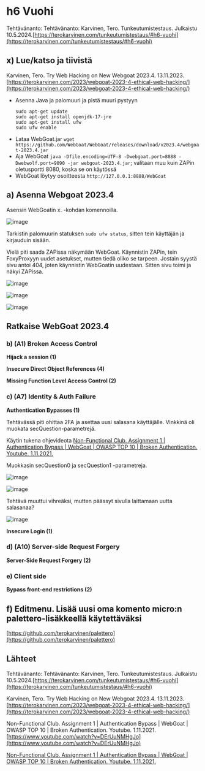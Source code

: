 # h6 Vuohi

Tehtävänanto: Tehtävänanto: Karvinen, Tero. Tunkeutumistestaus. Julkaistu 10.5.2024.[https://terokarvinen.com/tunkeutumistestaus/#h6-vuohi](https://terokarvinen.com/tunkeutumistestaus/#h6-vuohi)

## x) Lue/katso ja tiivistä

Karvinen, Tero. Try Web Hacking on New Webgoat 2023.4. 13.11.2023. [https://terokarvinen.com/2023/webgoat-2023-4-ethical-web-hacking/](https://terokarvinen.com/2023/webgoat-2023-4-ethical-web-hacking/)

- Asenna Java ja palomuuri ja pistä muuri pystyyn
  ```
  sudo apt-get update
  sudo apt-get install openjdk-17-jre
  sudo apt-get install ufw
  sudo ufw enable
  ```
- Lataa WebGoat.jar `wget https://github.com/WebGoat/WebGoat/releases/download/v2023.4/webgoat-2023.4.jar`
- Aja WebGoat `java -Dfile.encoding=UTF-8 -Dwebgoat.port=8888 -Dwebwolf.port=9090 -jar webgoat-2023.4.jar`; valitaan muu kuin ZAPin oletusportti 8080, koska se on käytössä
- WebGoat löytyy osoitteesta `http://127.0.0.1:8888/WebGoat`

## a) Asenna Webgoat 2023.4

Asensin WebGoatin x. -kohdan komennoilla.

![image](https://github.com/user-attachments/assets/14831161-2027-49f1-93f1-fa48a8e94bfd)

Tarkistin palomuurin statuksen `sudo ufw status`, sitten tein käyttäjän ja kirjauduin sisään.

Vielä piti saada ZAPissa näkymään WebGoat. Käynnistin ZAPin, tein FoxyProxyyn uudet asetukset, mutten tiedä oliko se tarpeen. Jostain syystä sivu antoi 404, joten käynnistin WebGoatin uudestaan. Sitten sivu toimi ja näkyi ZAPissa.

![image](https://github.com/user-attachments/assets/8dc6011c-deb0-4ba1-87f3-41cb5d6e3d2f)

![image](https://github.com/user-attachments/assets/6fe0219a-f07c-4524-9f68-331e2355f429)

![image](https://github.com/user-attachments/assets/17234f02-b22e-4f03-9d6d-22f86193d527)



## Ratkaise WebGoat 2023.4


### b) (A1) Broken Access Control

**Hijack a session (1)**

**Insecure Direct Object References (4)**

**Missing Function Level Access Control (2)**


### c) (A7) Identity & Auth Failure

**Authentication Bypasses (1)**

Tehtävässä piti ohittaa 2FA ja asettaa uusi salasana käyttäjälle. Vinkkinä oli muokata secQuestion-parametrejä.

Käytin tukena ohjevideota [Non-Functional Club. Assignment 1 | Authentication Bypass | WebGoat | OWASP TOP 10 | Broken Authentication. Youtube. 1.11.2021.](https://www.youtube.com/watch?v=DErUuNMHgJo)

Muokkasin secQuestion0 ja secQuestion1 -parametreja.

![image](https://github.com/user-attachments/assets/3b49c167-1dce-4a96-9365-3765a46b8f2c)

![image](https://github.com/user-attachments/assets/a770d99b-3743-4ec4-8e02-697b0c0f6df2)

Tehtävä muuttui vihreäksi, mutten päässyt sivulla laittamaan uutta salasanaa?

![image](https://github.com/user-attachments/assets/52cb1178-103c-4bfc-82ac-8ae073df6643)





**Insecure Login (1)**


### d) (A10) Server-side Request Forgery

**Server-Side Request Forgery (2)**


### e) Client side

**Bypass front-end restrictions (2)**


## f) Editmenu. Lisää uusi oma komento micro:n palettero-lisäkkeellä käytettäväksi

[https://github.com/terokarvinen/palettero](https://github.com/terokarvinen/palettero)


## Lähteet


Tehtävänanto: Tehtävänanto: Karvinen, Tero. Tunkeutumistestaus. Julkaistu 10.5.2024.[https://terokarvinen.com/tunkeutumistestaus/#h6-vuohi](https://terokarvinen.com/tunkeutumistestaus/#h6-vuohi)

Karvinen, Tero. Try Web Hacking on New Webgoat 2023.4. 13.11.2023. [https://terokarvinen.com/2023/webgoat-2023-4-ethical-web-hacking/](https://terokarvinen.com/2023/webgoat-2023-4-ethical-web-hacking/)

Non-Functional Club. Assignment 1 | Authentication Bypass | WebGoat | OWASP TOP 10 | Broken Authentication. Youtube. 1.11.2021.[https://www.youtube.com/watch?v=DErUuNMHgJo](https://www.youtube.com/watch?v=DErUuNMHgJo)

[Non-Functional Club. Assignment 1 | Authentication Bypass | WebGoat | OWASP TOP 10 | Broken Authentication. Youtube. 1.11.2021.](https://www.youtube.com/watch?v=DErUuNMHgJo)
